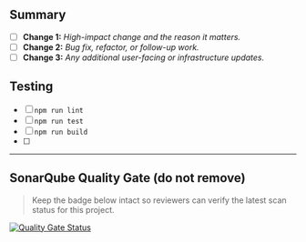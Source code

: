## Summary
<!-- Replace each line item below with the concrete change that shipped. Tick the box once the description is accurate. -->
- [ ] **Change 1:** _High-impact change and the reason it matters._
- [ ] **Change 2:** _Bug fix, refactor, or follow-up work._
- [ ] **Change 3:** _Any additional user-facing or infrastructure updates._

## Testing
<!-- Check off every validation you actually performed. Add more lines for bespoke or manual checks. -->
- [ ] `npm run lint`
- [ ] `npm run test`
- [ ] `npm run build`
- [ ] <!-- Manual QA, screenshots, or other verification steps. -->

---

## SonarQube Quality Gate (do not remove)
> Keep the badge below intact so reviewers can verify the latest scan status for this project.

[![Quality Gate Status](https://sonarcloud.io/api/project_badges/measure?project=jenineferderas_abaco-sim-e&metric=alert_status)](https://sonarcloud.io/summary/new_code?id=jenineferderas_abaco-sim-e)
